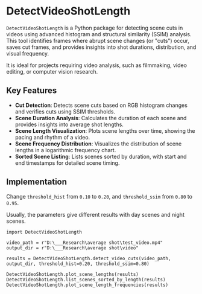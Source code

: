 # DetectVideoShotLength

`DetectVideoShotLength` is a Python package for detecting scene cuts in videos using advanced histogram and structural similarity (SSIM) analysis. This tool identifies frames where abrupt scene changes (or "cuts") occur, saves cut frames, and provides insights into shot durations, distribution, and visual frequency.

It is ideal for projects requiring video analysis, such as filmmaking, video editing, or computer vision research.

## Key Features
- **Cut Detection**: Detects scene cuts based on RGB histogram changes and verifies cuts using SSIM thresholds.
- **Scene Duration Analysis**: Calculates the duration of each scene and provides insights into average shot lengths.
- **Scene Length Visualization**: Plots scene lengths over time, showing the pacing and rhythm of a video.
- **Scene Frequency Distribution**: Visualizes the distribution of scene lengths in a logarithmic frequency chart.
- **Sorted Scene Listing**: Lists scenes sorted by duration, with start and end timestamps for detailed scene timing.


## Implementation

Change `threshold_hist` from `0.10` to `0.20`,
and `threshold_ssim` from `0.80` to `0.95`.

Usually, the parameters give different results with day scenes and night scenes.

    import DetectVideoShotLength

    video_path = r"D:\___Research\average shot\test_video.mp4"
    output_dir = r"D:\___Research\average shot\video"
    
    results = DetectVideoShotLength.detect_video_cuts(video_path, output_dir, threshold_hist=0.20, threshold_ssim=0.80)

    DetectVideoShotLength.plot_scene_lengths(results)
    DetectVideoShotLength.list_scenes_sorted_by_length(results)
    DetectVideoShotLength.plot_scene_length_frequencies(results)
